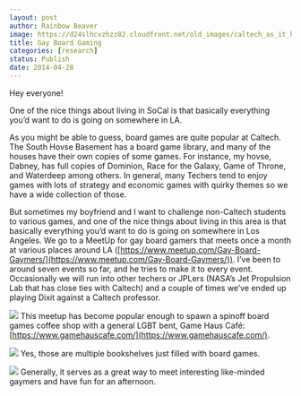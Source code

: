 ```yaml
---
layout: post
author: Rainbow Beaver
image: https://d24slhcvzhzz82.cloudfront.net/old_images/caltech_as_it_happens/6a0105349b8251970b01a511a8c603970c.png
title: Gay Board Gaming
categories: [research]
status: Publish
date: 2014-04-28
---
```



Hey everyone!

One of the nice things about living in SoCal is that basically everything you’d want to do is going on somewhere in LA.

As you might be able to guess, board games are quite popular at Caltech. The South Hovse Basement has a board game library, and many of the houses have their own copies of some games. For instance, my hovse, Dabney, has full copies of Dominion, Race for the Galaxy, Game of Throne, and Waterdeep among others. In general, many Techers tend to enjoy games with lots of strategy and economic games with quirky themes so we have a wide collection of those.

But sometimes my boyfriend and I want to challenge non-Caltech students to various games, and one of the nice things about living in this area is that basically everything you’d want to do is going on somewhere in Los Angeles. We go to a MeetUp for gay board gamers that meets once a month at various places around LA ([https://www.meetup.com/Gay-Board-Gaymers/](https://www.meetup.com/Gay-Board-Gaymers/)). I’ve been to around seven events so far, and he tries to make it to every event. Occasionally we will run into other techers or JPLers (NASA’s Jet Propulsion Lab that has close ties with Caltech) and a couple of times we’ve ended up playing Dixit against a Caltech professor.


![](https://d24slhcvzhzz82.cloudfront.net/old_images/caltech_as_it_happens/6a0105349b8251970b01a73db3de6e970d.png)
This meetup has become popular enough to spawn a spinoff board games coffee shop with a general LGBT bent, Game Haus Café: [https://www.gamehauscafe.com/](https://www.gamehauscafe.com/).


![](https://d24slhcvzhzz82.cloudfront.net/old_images/caltech_as_it_happens/6a0105349b8251970b01a73db3dea7970d.png)
Yes, those are multiple bookshelves just filled with board games.


![](https://d24slhcvzhzz82.cloudfront.net/old_images/caltech_as_it_happens/6a0105349b8251970b01a511a8c66b970c.png)
Generally, it serves as a great way to meet interesting like-minded gaymers and have fun for an afternoon.

